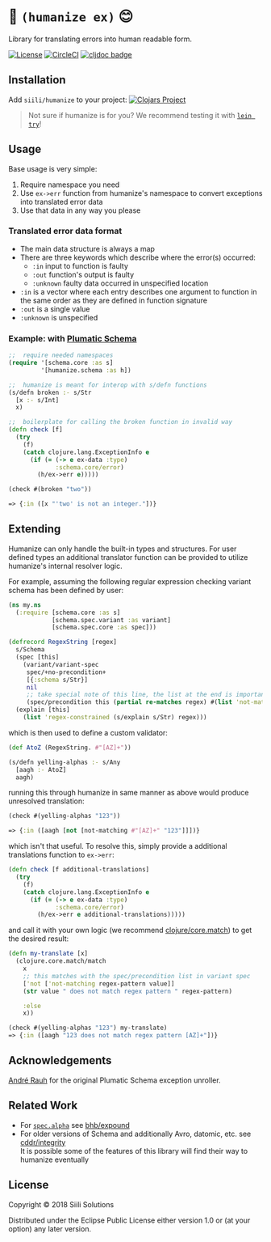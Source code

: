 #  &#129302; `(humanize ex)` &#128522;

Library for translating errors into human readable form.

[![License](https://img.shields.io/badge/License-EPL%201.0-red.svg)](https://opensource.org/licenses/EPL-1.0) [![CircleCI](https://img.shields.io/circleci/project/github/siilisolutions/humanize.svg)](https://circleci.com/gh/siilisolutions/humanize) [![cljdoc badge](https://cljdoc.xyz/badge/siilisolutions/humanize)](https://cljdoc.xyz/d/siilisolutions/humanize/CURRENT)

## Installation

Add `siili/humanize` to your project:
[![Clojars Project](https://img.shields.io/clojars/v/siili/humanize.svg)](https://clojars.org/siili/humanize)

> Not sure if humanize is for you? We recommend testing it with [`lein try`](https://github.com/rkneufeld/lein-try)!

## Usage

Base usage is very simple:
 1. Require namespace you need
 1. Use `ex->err` function from humanize's namespace to convert exceptions into translated error data
 1. Use that data in any way you please

### Translated error data format

 - The main data structure is always a map
 - There are three keywords which describe where the error(s) occurred:
   - `:in` input to function is faulty
   - `:out` function's output is faulty
   - `:unknown` faulty data occurred in unspecified location
 - `:in` is a vector where each entry describes one argument to function in the same order as they are defined in function signature
 - `:out` is a single value
 - `:unknown` is unspecified

### Example: with [Plumatic Schema](https://github.com/plumatic/schema)

```clojure
;;  require needed namespaces
(require '[schema.core :as s]
         '[humanize.schema :as h])

;;  humanize is meant for interop with s/defn functions
(s/defn broken :- s/Str
  [x :- s/Int]
  x)

;;  boilerplate for calling the broken function in invalid way
(defn check [f]
  (try
    (f)
    (catch clojure.lang.ExceptionInfo e
      (if (= (-> e ex-data :type)
             :schema.core/error)
        (h/ex->err e)))))

(check #(broken "two"))

=> {:in ([x "'two' is not an integer."])}
```

## Extending

Humanize can only handle the built-in types and structures. For user defined types an additional translator function can be provided to utilize humanize's internal resolver logic.

For example, assuming the following regular expression checking variant schema has been defined by user:
```clojure
(ns my.ns
  (:require [schema.core :as s]
            [schema.spec.variant :as variant]
            [schema.spec.core :as spec]))

(defrecord RegexString [regex]
  s/Schema
  (spec [this]
    (variant/variant-spec
     spec/+no-precondition+
     [{:schema s/Str}]
     nil
     ;; take special note of this line, the list at the end is important
     (spec/precondition this (partial re-matches regex) #(list 'not-matching regex %))))
  (explain [this]
    (list 'regex-constrained (s/explain s/Str) regex)))
```

which is then used to define a custom validator:
```clojure
(def AtoZ (RegexString. #"[AZ]+"))

(s/defn yelling-alphas :- s/Any
  [aagh :- AtoZ]
  aagh)
```
running this through humanize in same manner as above would produce unresolved translation:
```clojure
(check #(yelling-alphas "123"))

=> {:in ([aagh [not [not-matching #"[AZ]+" "123"]]])}
```
which isn't that useful. To resolve this, simply provide a additional translations function to `ex->err`:
```clojure
(defn check [f additional-translations]
  (try
    (f)
    (catch clojure.lang.ExceptionInfo e
      (if (= (-> e ex-data :type)
             :schema.core/error)
        (h/ex->err e additional-translations)))))
```
and call it with your own logic (we recommend [clojure/core.match](https://github.com/clojure/core.match)) to get the desired result:

```clojure
(defn my-translate [x]
  (clojure.core.match/match
    x
    ;; this matches with the spec/precondition list in variant spec
    ['not ['not-matching regex-pattern value]]
    (str value " does not match regex pattern " regex-pattern)

    :else
    x))

(check #(yelling-alphas "123") my-translate)
=> {:in ([aagh "123 does not match regex pattern [AZ]+"])}
```

## Acknowledgements

[André Rauh](https://gist.github.com/rauhs/cfdb55a8314e0d3f4862) for the original Plumatic Schema exception unroller.

## Related Work

 - For [`spec.alpha`](https://github.com/clojure/spec.alpha) see [bhb/expound](https://github.com/bhb/expound)
 - For older versions of Schema and additionally Avro, datomic, etc. see [cddr/integrity](https://github.com/cddr/integrity)<br />
 It is possible some of the features of this library will find their way to humanize eventually

## License

Copyright © 2018 Siili Solutions

Distributed under the Eclipse Public License either version 1.0 or (at
your option) any later version.
